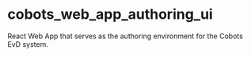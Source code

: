 # cobots_web_app_authoring_ui

React Web App that serves as the authoring environment for the Cobots EvD system.